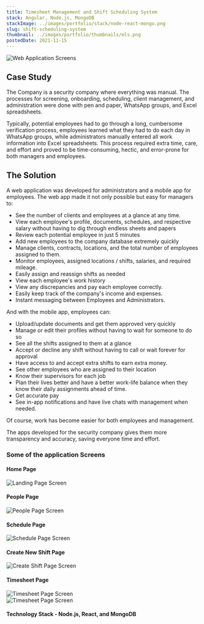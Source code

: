 ```yaml
---
title: Timesheet Management and Shift Scheduling System
stack: Angular, Node.js, MongoDB
stackImage: ../images/portfolio/stack/node-react-mongo.png
slug: shift-scheduling-system
thumbnail: ../images/portfolio/thumbnails/mls.png
postedDate: 2021-11-15
---
```


![Web Application Screens ](../images/portfolio/thumbnails/mls.png)

## Case Study

The Company is a security company where everything was manual. The processes for screening, onboarding, scheduling, client management, and administration were done with pen and paper, WhatsApp groups, and Excel spreadsheets.

Typically, potential employees had to go through a long, cumbersome verification process, employees learned what they had to do each day in WhatsApp groups, while administrators manually entered all work information into Excel spreadsheets. This process required extra time, care, and effort and proved to be time-consuming, hectic, and error-prone for both managers and employees.

## The Solution

A web application was developed for administrators and a mobile app for employees. The web app made it not only possible but easy for managers to:

- See the number of clients and employees at a glance at any time.
- View each employee's profile, documents, schedules, and respective salary without having to dig through endless sheets and papers
- Review each potential employee in just 5 minutes
- Add new employees to the company database extremely quickly
- Manage clients, contracts, locations, and the total number of employees assigned to them.
- Monitor employees, assigned locations / shifts, salaries, and required mileage.
- Easily assign and reassign shifts as needed
- View each employee's work history
- View any discrepancies and pay each employee correctly.
- Easily keep track of the company's income and expenses.
- Instant messaging between Employees and Administrators.

And with the mobile app, employees can:

- Upload/update documents and get them approved very quickly
- Manage or edit their profiles without having to wait for someone to do so
- See all the shifts assigned to them at a glance
- Accept or decline any shift without having to call or wait forever for approval
- Have access to and accept extra shifts to earn extra money.
- See other employees who are assigned to their location
- Know their supervisors for each job
- Plan their lives better and have a better work-life balance when they know their daily assignments ahead of time.
- Get accurate pay
- See in-app notifications and have live chats with management when needed.

Of course, work has become easier for both employees and management.

The apps developed for the security company gives them more transparency and accuracy, saving everyone time and effort.

### Some of the application Screens

#### Home Page

![Landing Page Screen ](../images/portfolio/featured/mls/Home-Page.png)

#### People Page

![People Page Screen ](../images/portfolio/featured/mls/PEOPLE-PAGE.png)

#### Schedule Page

![Schedule Page Screen ](../images/portfolio/featured/mls/Schedule-Page.png)

#### Create New Shift Page

![Create Shift Page Screen ](../images/portfolio/featured/mls/CREATE-SHIFT.png)

#### Timesheet Page

![Timesheet Page Screen ](../images/portfolio/featured/mls/Timesheet.png)
<br />
![Timesheet Page Screen ](../images/portfolio/featured/mls/timesheet-detail.png)

#### Technology Stack - Node.js, React, and MongoDB

